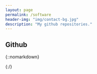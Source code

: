 ```yaml
---
layout: page
permalink: /software
header-img: "img/contact-bg.jpg"
description: "My github repositories."
---
```


## Github

{::nomarkdown}
    <div id='github-projects'></div>
                <script type="text/javascript">
            $.getJSON('//api.github.com/users/thejordanprice/repos',{},function(data){
                var element = document.getElementById('github-projects');
                for(let repo in data) {
                    var name = data[repo].name.toString();
                    var full = data[repo].full_name.toString();
                    var desc = data[repo].description.toString();
                    var star = data[repo].stargazers_count.toString();
                    var push = data[repo].pushed_at.toString();
                    var watc = data[repo].watchers_count.toString();
                    var clon = data[repo].clone_url.toString();
                    var date = new Date(push);
                    var options = { weekday: 'long', year: 'numeric', month: 'long', day: 'numeric' };
                    var day = date.toLocaleDateString("en-US",options);
                    var string = "<div class='container'><div><a href='https://github.com/" + full + "'>" + full + "</a></div><div style='font-size: small;'>" + desc + "</div><div style='font-size: small;'>Stars: " + star + " Watchers: " + watc + "</div><div style='font-size: small;'>Latest: " + day + "</div></div><br>";
                    element.innerHTML += string;
                };
            });
            </script>{:/}
